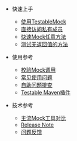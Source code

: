 - 快速上手
  - [使用TestableMock](zh-cn/doc/setup.md)
  - [直接访问私有成员](zh-cn/doc/private-accessor.md)
  - [快速Mock任意方法](zh-cn/doc/use-mock.md)
  - [测试无返回值的方法](zh-cn/doc/test-void-method.md)

- 使用参考
  - [校验Mock调用](zh-cn/doc/invoke-matcher.md)
  - [常见使用问题](zh-cn/doc/frequency-asked-questions.md)
  - [自助问题排查](zh-cn/doc/troubleshooting.md)
  - [Testable Maven插件](zh-cn/doc/use-maven-plugin.md)

- 技术参考
  - [主流Mock工具对比](zh-cn/doc/comparation.md)
  - [Release Note](zh-cn/doc/release-note.md)
  - [问题反馈](zh-cn/doc/feedback.md)
